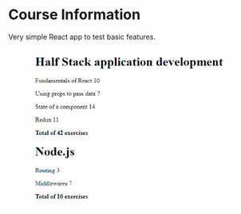 # Course Information

Very simple React app to test basic features.

<p align="center">
  <img width="80%" src="readme.png" alt="app">
</p>

